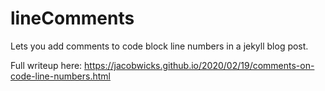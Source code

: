 # lineComments
Lets you add comments to code block line numbers in a jekyll blog post.

Full writeup here: https://jacobwicks.github.io/2020/02/19/comments-on-code-line-numbers.html
